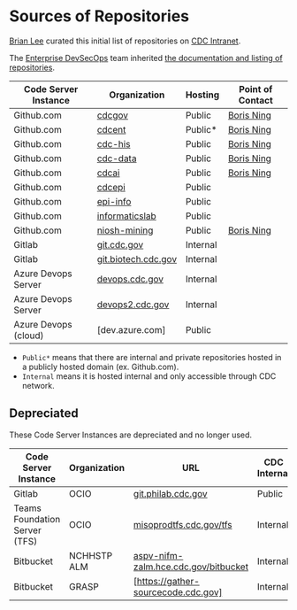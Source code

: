 # Sources of Repositories

[Brian Lee](https://github.com/leebrian) curated this initial list of repositories on [CDC Intranet](https://it-guides.cdc.gov/source-code/knownRepos/).

The [Enterprise DevSecOps](mailto:devsecops@cdc.gov) team inherited [the documentation and listing of repositories](https://cdc.sharepoint.com/sites/OCIO-DMI-Updates/Enterprise%20DevSecOps/Forms/AllItems.aspx?id=%2Fsites%2FOCIO%2DDMI%2DUpdates%2FEnterprise%20DevSecOps%2FSecurity%20Docs%2FShareIT%2DAct&viewid=a9ce245b%2D7ef8%2D449a%2Da655%2D0ffd61b7c359&FolderCTID=0x01200022F50DDEDB6E214588B6C3195665E63F).

| Code Server Instance | Organization          | Hosting  | Point of Contact                       |
| -------------------- | --------------------- | -------- | -------------------------------------- |
| Github.com           | [cdcgov]              | Public   | [Boris Ning](mailto:devsecops@cdc.gov) |
| Github.com           | [cdcent]              | Public\* | [Boris Ning](mailto:devsecops@cdc.gov) |
| Github.com           | [cdc-his]             | Public   | [Boris Ning](mailto:devsecops@cdc.gov) |
| Github.com           | [cdc-data]            | Public   | [Boris Ning](mailto:devsecops@cdc.gov) |
| Github.com           | [cdcai]               | Public   | [Boris Ning](mailto:devsecops@cdc.gov) |
| Github.com           | [cdcepi]              | Public   |                                        |
| Github.com           | [epi-info]            | Public   |                                        |
| Github.com           | [informaticslab]      | Public   |                                        |
| Github.com           | [niosh-mining]        | Public   | [Boris Ning](mailto:devsecops@cdc.gov) |
| Gitlab               | [git.cdc.gov]         | Internal |                                        |
| Gitlab               | [git.biotech.cdc.gov] | Internal |                                        |
| Azure Devops Server  | [devops.cdc.gov]      | Internal |                                        |
| Azure Devops Server  | [devops2.cdc.gov]     | Internal |                                        |
| Azure Devops (cloud) | [dev.azure.com]       | Public   |                                        |

- `Public*` means that there are internal and private repositories hosted in a publicly hosted domain (ex. Github.com).
- `Internal` means it is hosted internal and only accessible through CDC network.

## Depreciated

These Code Server Instances are depreciated and no longer used.

| Code Server Instance          | Organization | URL                                    | CDC Internal |
| ----------------------------- | ------------ | -------------------------------------- | ------------ |
| Gitlab                        | OCIO         | [git.philab.cdc.gov]                   | Public       |
| Teams Foundation Server (TFS) | OCIO         | [misoprodtfs.cdc.gov/tfs]              | Internal     |
| Bitbucket                     | NCHHSTP ALM  | [aspv-nifm-zalm.hce.cdc.gov/bitbucket] | Internal     |
| Bitbucket                     | GRASP        | [https://gather-sourcecode.cdc.gov]    | Internal     |

[cdcgov]: https://github.com/cdcgov
[cdcent]: https://github.com/cdcent
[cdcai]: https://github.com/cdcai
[cdcepi]: https://github.com/cdcepi
[cdc-his]: https://github.com/cdc-his
[cdc-data]: https://github.com/cdc-data
[epi-info]: https://github.com/epi-info
[informaticslab]: https://github.com/informaticslab
[niosh-mining]: https://github.com/niosh-mining
[git.cdc.gov]: https://git.cdc.gov
[git.biotech.cdc.gov]: https://git.biotech.cdc.gov
[git.philab.cdc.gov]: https://git.philab.cdc.gov
[devops.cdc.gov]: https://devops.cdc.gov/ado
[devops2.cdc.gov]: https://devops2.cdc.gov/ado
[misoprodtfs.cdc.gov/tfs]: https://misoprodtfs.cdc.gov/tfs
[aspv-nifm-zalm.hce.cdc.gov/bitbucket]: https://aspv-nifm-zalm.hce.cdc.gov/bitbucket
[https://gather-sourcecode.cdc.gov]: https://gather-sourcecode.cdc.gov
